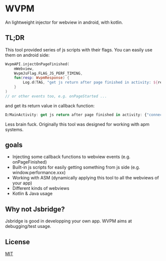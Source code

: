 # WVPM 

An lightweight injector for webview in android, with kotlin.

## TL;DR

This tool provided series of js scripts with their flags. You can easily use them on android side:

```kotlin
WvpmAPI.injectOnPageFinished(
    mWebview,
    WvpmJsFlag.FLAG_JS_PERF_TIMING,
    fun(resp: WvpmResponse) {
        Log.d(TAG, "get js return after page finished in activity: ${resp.data}")
    }
)
// or other events too, e.g. onPageStarted ...
```

and get its return value in callback function:

```javascript
D/MainActivity: get js return after page finished in activity: {"connectEnd":1.608735286902e+12,"connectStart":1.608735286348e+12,"domComplete":1.608735311779e+12,"domContentLoadedEventEnd":1.608735295159e+12, ...
```

Less brain fuck. Originally this tool was designed for working with apm systems.

## goals

- Injecting some callback functions to webview events (e.g. onPageFinished)
- Built-in js scripts for easily getting something from js side (e.g. window.performance.xxx)
- Working with ASM (dynamically applying this tool to all the webviews of your app)
- Different kinds of webviews
- Kotlin & Java usage

## Why not Jsbridge?

Jsbridge is good in developping your own app. WVPM aims at debugging/test usage.

## License

[MIT](LICENSE)
